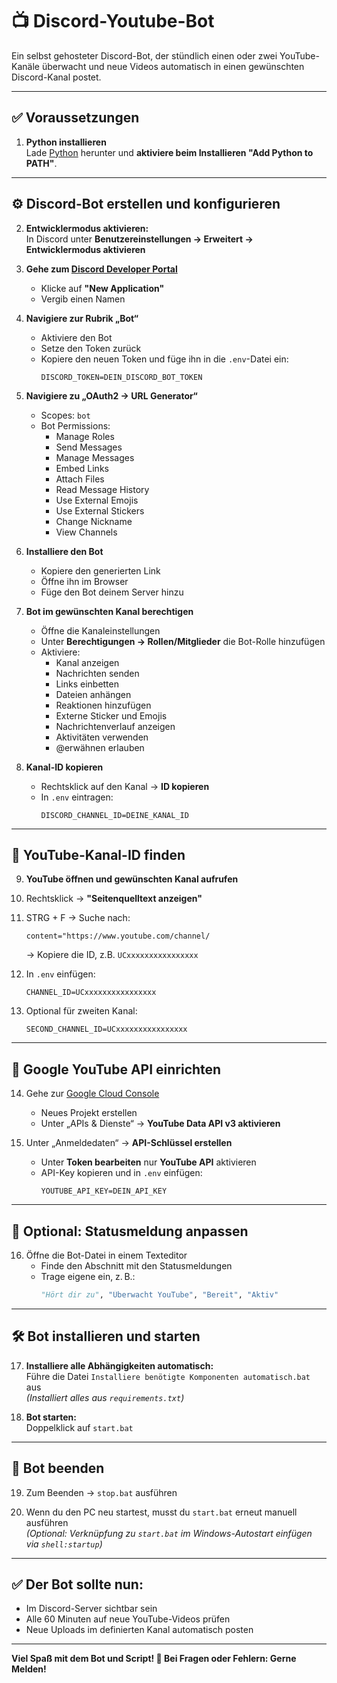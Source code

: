 # 📺 Discord-Youtube-Bot

Ein selbst gehosteter Discord-Bot, der stündlich einen oder zwei YouTube-Kanäle überwacht und neue Videos automatisch in einen gewünschten Discord-Kanal postet.

---

## ✅ Voraussetzungen

1. **Python installieren**  
   Lade [Python](https://www.python.org/downloads/) herunter und **aktiviere beim Installieren "Add Python to PATH"**.

---

## ⚙️ Discord-Bot erstellen und konfigurieren

2. **Entwicklermodus aktivieren:**  
   In Discord unter **Benutzereinstellungen → Erweitert → Entwicklermodus aktivieren**

3. **Gehe zum [Discord Developer Portal](https://discord.com/developers/applications)**  
   - Klicke auf **"New Application"**  
   - Vergib einen Namen

4. **Navigiere zur Rubrik „Bot“**  
   - Aktiviere den Bot  
   - Setze den Token zurück  
   - Kopiere den neuen Token und füge ihn in die `.env`-Datei ein:
     ```env
     DISCORD_TOKEN=DEIN_DISCORD_BOT_TOKEN
     ```

5. **Navigiere zu „OAuth2 → URL Generator“**  
   - Scopes: `bot`  
   - Bot Permissions:
     - Manage Roles  
     - Send Messages  
     - Manage Messages  
     - Embed Links  
     - Attach Files  
     - Read Message History  
     - Use External Emojis  
     - Use External Stickers  
     - Change Nickname  
     - View Channels

6. **Installiere den Bot**  
   - Kopiere den generierten Link  
   - Öffne ihn im Browser  
   - Füge den Bot deinem Server hinzu

7. **Bot im gewünschten Kanal berechtigen**  
   - Öffne die Kanaleinstellungen  
   - Unter **Berechtigungen → Rollen/Mitglieder** die Bot-Rolle hinzufügen  
   - Aktiviere:
     - Kanal anzeigen  
     - Nachrichten senden  
     - Links einbetten  
     - Dateien anhängen  
     - Reaktionen hinzufügen  
     - Externe Sticker und Emojis  
     - Nachrichtenverlauf anzeigen  
     - Aktivitäten verwenden  
     - @erwähnen erlauben

8. **Kanal-ID kopieren**  
   - Rechtsklick auf den Kanal → **ID kopieren**  
   - In `.env` eintragen:
     ```env
     DISCORD_CHANNEL_ID=DEINE_KANAL_ID
     ```

---

## 🎥 YouTube-Kanal-ID finden

9. **YouTube öffnen und gewünschten Kanal aufrufen**  
10. Rechtsklick → **"Seitenquelltext anzeigen"**  
11. STRG + F → Suche nach:
    ```
    content="https://www.youtube.com/channel/
    ```
    → Kopiere die ID, z.B. `UCxxxxxxxxxxxxxxxx`

12. In `.env` einfügen:
    ```env
    CHANNEL_ID=UCxxxxxxxxxxxxxxxx
    ```

13. Optional für zweiten Kanal:
    ```env
    SECOND_CHANNEL_ID=UCxxxxxxxxxxxxxxxx
    ```

---

## 🔑 Google YouTube API einrichten

14. Gehe zur [Google Cloud Console](https://console.cloud.google.com/)  
    - Neues Projekt erstellen  
    - Unter „APIs & Dienste“ → **YouTube Data API v3 aktivieren**

15. Unter „Anmeldedaten“ → **API-Schlüssel erstellen**  
    - Unter **Token bearbeiten** nur **YouTube API** aktivieren  
    - API-Key kopieren und in `.env` einfügen:
      ```env
      YOUTUBE_API_KEY=DEIN_API_KEY
      ```

---

## 🎨 Optional: Statusmeldung anpassen

16. Öffne die Bot-Datei in einem Texteditor  
    - Finde den Abschnitt mit den Statusmeldungen  
    - Trage eigene ein, z. B.:
      ```python
      "Hört dir zu", "Überwacht YouTube", "Bereit", "Aktiv"
      ```

---

## 🛠️ Bot installieren und starten

17. **Installiere alle Abhängigkeiten automatisch:**  
    Führe die Datei `Installiere benötigte Komponenten automatisch.bat` aus  
    *(Installiert alles aus `requirements.txt`)*

18. **Bot starten:**  
    Doppelklick auf `start.bat`

---

## 🛑 Bot beenden

19. Zum Beenden → `stop.bat` ausführen

20. Wenn du den PC neu startest, musst du `start.bat` erneut manuell ausführen  
    *(Optional: Verknüpfung zu `start.bat` im Windows-Autostart einfügen via `shell:startup`)*

---

## ✅ Der Bot sollte nun:

- Im Discord-Server sichtbar sein  
- Alle 60 Minuten auf neue YouTube-Videos prüfen  
- Neue Uploads im definierten Kanal automatisch posten

---

**Viel Spaß mit dem Bot und Script! 🎉 Bei Fragen oder Fehlern: Gerne Melden!**
